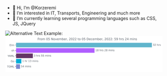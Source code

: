 - 👋 Hi, I’m @Korzeremi
- 👀 I’m interested in IT, Transports, Engineering and much more
- 🌱 I’m currently learning several programming languages such as CSS, JS, JQuery

<img
  src="https://github.com/<username>/<repository-name>/blob/<branch-name>/images/stat.svg"
  alt="Alternative Text"
/>
Example:
<img
  src="https://github.com/avinal/avinal/blob/main/images/stat.svg"
  alt="Avinal WakaTime Activity"
/>

<!---
Korzeremi/Korzeremi is a ✨ special ✨ repository because its `README.md` (this file) appears on your GitHub profile.
You can click the Preview link to take a look at your changes.
--->
